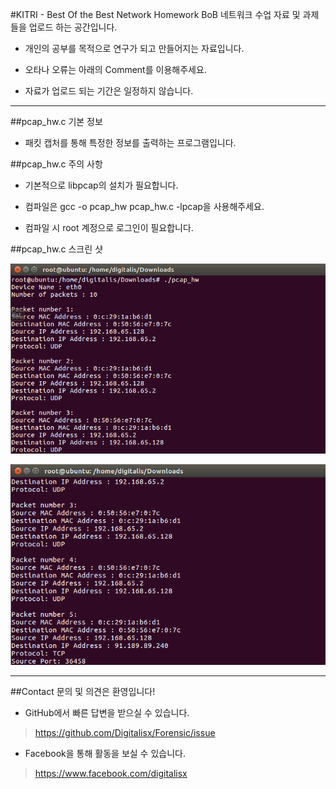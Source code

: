 #KITRI - Best Of the Best Network Homework
BoB 네트워크 수업 자료 및 과제들을 업로드 하는 공간입니다.
* 개인의 공부를 목적으로 연구가 되고 만들어지는 자료입니다.

* 오타나 오류는 아래의 Comment를 이용해주세요.

* 자료가 업로드 되는 기간은 일정하지 않습니다.

<hr></hr>

##pcap_hw.c 기본 정보
* 패킷 캡처를 통해 특정한 정보를 출력하는 프로그램입니다.

##pcap_hw.c 주의 사항
* 기본적으로 libpcap의 설치가 필요합니다.

* 컴파일은 gcc -o pcap_hw pcap_hw.c -lpcap을 사용해주세요.

* 컴파일 시 root 계정으로 로그인이 필요합니다.

##pcap_hw.c 스크린 샷

![스크린샷 1](https://github.com/Digitalisx/Forensic/blob/master/BoB_Network/ETC/pcap_hw%20Screenshot%201.PNG)

![스크린샷 2](https://github.com/Digitalisx/Forensic/blob/master/BoB_Network/ETC/pcap_hw%20Screenshot%202.PNG)

<hr></hr>

##Contact
문의 및 의견은 환영입니다!
* GitHub에서 빠른 답변을 받으실 수 있습니다.

><https://github.com/Digitalisx/Forensic/issue>

* Facebook을 통해 활동을 보실 수 있습니다.

><https://www.facebook.com/digitalisx>
